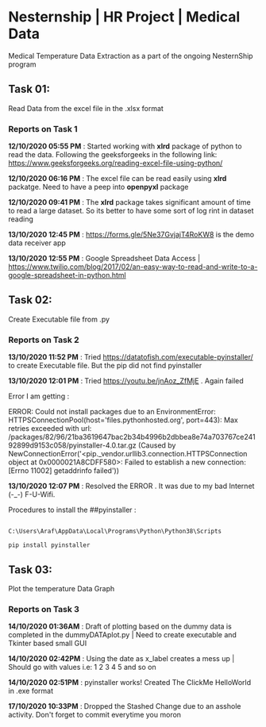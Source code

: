 # Nesternship | HR Project | Medical Data

Medical Temperature Data Extraction as a part of the ongoing NesternShip program

## Task 01:
Read Data from the excel file in the .xlsx format

### Reports on Task 1

**12/10/2020 05:55 PM** : Started working with **xlrd** package of python to read the data. Following the geeksforgeeks in the following link: https://www.geeksforgeeks.org/reading-excel-file-using-python/

**12/10/2020 06:16 PM** : The excel file can be read easily using **xlrd** packatge. Need to have a peep into **openpyxl** package

**12/10/2020 09:41 PM** : The **xlrd** package takes significant amount of time to read a large dataset. So its better to have some sort of log rint in dataset reading 

**13/10/2020 12:45 PM** : https://forms.gle/5Ne37GvjajT4RoKW8 is the demo data receiver app

**13/10/2020 12:55 PM** : Google Spreadsheet Data Access | https://www.twilio.com/blog/2017/02/an-easy-way-to-read-and-write-to-a-google-spreadsheet-in-python.html

## Task 02:
Create Executable file from .py

### Reports on Task 2

**13/10/2020 11:52 PM** : Tried https://datatofish.com/executable-pyinstaller/ to create Executable file. But the pip did not find pyinstaller 

**13/10/2020 12:01 PM** : Tried https://youtu.be/jnAoz_ZfMjE . Again failed

Error I am getting :

ERROR: Could not install packages due to an EnvironmentError: HTTPSConnectionPool(host='files.pythonhosted.org', port=443): Max retries exceeded with url: /packages/82/96/21ba3619647bac2b34b4996b2dbbea8e74a703767ce24192899d9153c058/pyinstaller-4.0.tar.gz (Caused by NewConnectionError('<pip._vendor.urllib3.connection.HTTPSConnection object at 0x0000021A8CDFF580>: Failed to establish a new connection: [Errno 11002] getaddrinfo failed'))

**13/10/2020 12:07 PM** : Resolved the ERROR . It was due to my bad Internet (-_-) F-U-Wifi.

Procedures to install the ##pyinstaller :
```

C:\Users\Araf\AppData\Local\Programs\Python\Python38\Scripts

pip install pyinstaller

```
 
## Task 03:
Plot the temperature Data Graph 

### Reports on Task 3

**14/10/2020 01:36AM** : Draft of plotting based on the dummy data is completed in the dummyDATAplot.py | Need to create executable and Tkinter based small GUI
  
**14/10/2020 02:42PM** : Using the date as x_label creates a mess up | Should go with values i.e: 1 2 3 4 5 and so on

**14/10/2020 02:51PM** : pyinstaller works! Created The ClickMe HelloWorld in .exe format

**17/10/2020 10:33PM** : Dropped the Stashed Change due to an asshole activity. Don't forget to commit everytime you moron

